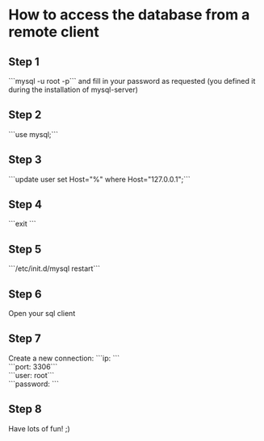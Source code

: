<h1>How to access the database from a remote client</h1>
<h2>Step 1</h2>
```mysql -u root -p``` and fill in your password as requested (you defined it during the installation of mysql-server)
<h2>Step 2</h2>
```use mysql;```
<h2>Step 3</h2>
```update user set Host="%" where Host="127.0.0.1";```
<h2>Step 4</h2>
```exit ```
<h2>Step 5</h2>
```/etc/init.d/mysql restart```
<h2>Step 6</h2>
Open your sql client
<h2>Step 7</h2>
Create a new connection:
```ip: <ip of your raspberry>```<br>
```port: 3306```<br>
```user: root```<br>
```password: <password for root>```
<h2>Step 8</h2>
Have lots of fun! ;)
